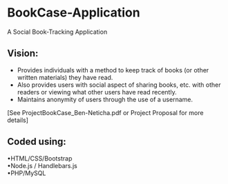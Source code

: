 # BookCase-Application
A Social Book-Tracking Application

## Vision:  
- Provides individuals with a method to keep track of books (or other written materials) they have read.  
- Also provides users with social aspect of sharing books, etc. with other readers or viewing what other users have read recently.  
- Maintains anonymity of users through the use of a username.

[See ProjectBookCase_Ben-Neticha.pdf or Project Proposal for more details]

## Coded using:  
•HTML/CSS/Bootstrap  
•Node.js / Handlebars.js  
•PHP/MySQL

